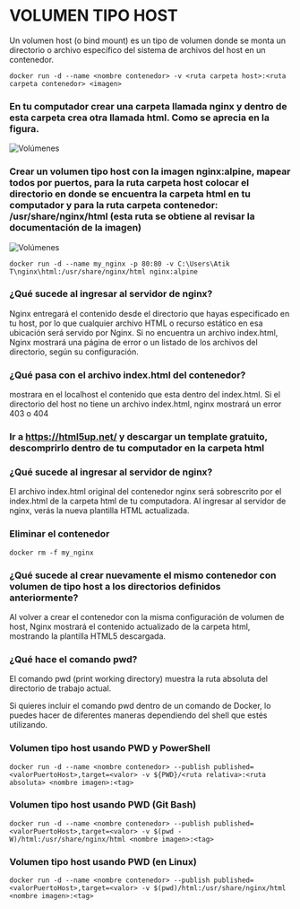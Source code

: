 # VOLUMEN TIPO HOST
Un volumen host (o bind mount) es un tipo de volumen donde se monta un directorio o archivo específico del sistema de archivos del host en un contenedor.

```
docker run -d --name <nombre contenedor> -v <ruta carpeta host>:<ruta carpeta contenedor> <imagen> 
```
### En tu computador crear una carpeta llamada nginx y dentro de esta carpeta crea otra llamada html. Como se aprecia en la figura.
![Volúmenes](img/directorio.PNG)

### Crear un volumen tipo host con la imagen nginx:alpine, mapear todos por puertos, para la ruta carpeta host colocar el directorio en donde se encuentra la carpeta html en tu computador y para la ruta carpeta contenedor: /usr/share/nginx/html (esta ruta se obtiene al revisar la documentación de la imagen)
![Volúmenes](img/volumen-host.PNG)
````
docker run -d --name my_nginx -p 80:80 -v C:\Users\Atik T\nginx\html:/usr/share/nginx/html nginx:alpine
````

### ¿Qué sucede al ingresar al servidor de nginx?
Nginx entregará el contenido desde el directorio que hayas especificado en tu host, por lo que cualquier archivo HTML o recurso estático en esa ubicación será servido por Nginx. Si no encuentra un archivo index.html, Nginx mostrará una página de error o un listado de los archivos del directorio, según su configuración.

### ¿Qué pasa con el archivo index.html del contenedor?
mostrara en el localhost el contenido que esta dentro del index.html. Si el directorio del host no tiene un archivo index.html, nginx mostrará un error 403 o 404

### Ir a https://html5up.net/ y descargar un template gratuito, descomprirlo dentro de tu computador en la carpeta html
### ¿Qué sucede al ingresar al servidor de nginx?
El archivo index.html original del contenedor nginx será sobrescrito por el index.html de la carpeta html de tu computadora. Al ingresar al servidor de nginx, verás la nueva plantilla HTML actualizada.

### Eliminar el contenedor
````
docker rm -f my_nginx
````

### ¿Qué sucede al crear nuevamente el mismo contenedor con volumen de tipo host a los directorios definidos anteriormente?
Al volver a crear el contenedor con la misma configuración de volumen de host, Nginx mostrará el contenido actualizado de la carpeta html, mostrando la plantilla HTML5 descargada.

### ¿Qué hace el comando pwd?
El comando pwd (print working directory) muestra la ruta absoluta del directorio de trabajo actual.

Si quieres incluir el comando pwd dentro de un comando de Docker, lo puedes hacer de diferentes maneras dependiendo del shell que estés utilizando.


### Volumen tipo host usando PWD y PowerShell
```
docker run -d --name <nombre contenedor> --publish published=<valorPuertoHost>,target=<valor> -v ${PWD}/<ruta relativa>:<ruta absoluta> <nombre imagen>:<tag> 
```

### Volumen tipo host usando PWD (Git Bash)

```
docker run -d --name <nombre contenedor> --publish published=<valorPuertoHost>,target=<valor> -v $(pwd -W)/html:/usr/share/nginx/html <nombre imagen>:<tag> 
```

### Volumen tipo host usando PWD (en Linux)

```
docker run -d --name <nombre contenedor> --publish published=<valorPuertoHost>,target=<valor> -v $(pwd)/html:/usr/share/nginx/html <nombre imagen>:<tag> 
```


